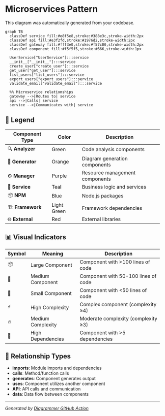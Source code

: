 # Microservices Pattern

This diagram was automatically generated from your codebase.



```mermaid
graph TB
  classDef service fill:#e8f5e8,stroke:#388e3c,stroke-width:2px
  classDef api fill:#e3f2fd,stroke:#1976d2,stroke-width:2px
  classDef gateway fill:#fff3e0,stroke:#f57c00,stroke-width:2px
  classDef component fill:#f5f5f5,stroke:#666,stroke-width:1px

  UserService["UserService"]:::service
  __init__["__init__"]:::service
  create_user["create_user"]:::service
  get_user["get_user"]:::service
  list_users["list_users"]:::service
  export_users["export_users"]:::service
  validate_email["validate_email"]:::service

  %% Microservice relationships
  gateway -->|Routes to| service
  api -->|Calls| service
  service -->|Communicates with| service

```

## 🎨 Legend

| Component Type | Color | Description |
|---|---|---|
| 🔍 **Analyzer** | Green | Code analysis components |
| 🎨 **Generator** | Orange | Diagram generation components |
| ⚙️ **Manager** | Purple | Resource management components |
| 🔧 **Service** | Teal | Business logic and services |
| 📦 **NPM** | Blue | Node.js packages |
| 🏗️ **Framework** | Light Green | Framework dependencies |
| 🌐 **External** | Red | External libraries |

## 📊 Visual Indicators

| Symbol | Meaning | Description |
|---|---|---|
| 📦 | Large Component | Component with >100 lines of code |
| 📄 | Medium Component | Component with 50-100 lines of code |
| 📝 | Small Component | Component with <50 lines of code |
| ⚡ | High Complexity | Complex component (complexity ≥4) |
| 🔥 | Medium Complexity | Moderate complexity (complexity ≥3) |
| 🔗 | High Dependencies | Component with >5 dependencies |

## 🔗 Relationship Types

- **imports**: Module imports and dependencies
- **calls**: Method/function calls
- **generates**: Component generates output
- **uses**: Component utilizes another component
- **API**: API calls and communication
- **data**: Data flow between components




---
*Generated by [Diagrammer GitHub Action](https://github.com/samjhill/diagrammer)*
